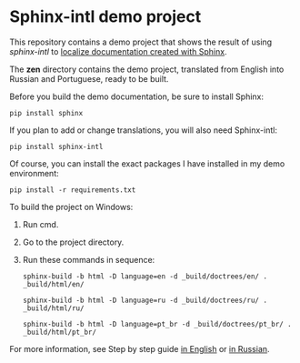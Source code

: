# Sphinx-intl demo project

This repository contains a demo project that shows the result of using *sphinx-intl* to [localize documentation created with Sphinx](http://sphinx-intl.geekwriter.ru/en/).

The **zen** directory contains the demo project, translated from English into Russian and Portuguese, ready to be built.

Before you build the demo documentation, be sure to install Sphinx:

`pip install sphinx`

If you plan to add or change translations, you will also need Sphinx-intl:

`pip install sphinx-intl`

Of course, you can install the exact packages I have installed in my demo environment:

`pip install -r requirements.txt`

To build the project on Windows:

1. Run cmd.
2. Go to the project directory.
3. Run these commands in sequence: 
   
   `sphinx-build -b html -D language=en -d _build/doctrees/en/ . _build/html/en/`
   
   `sphinx-build -b html -D language=ru -d _build/doctrees/ru/ . _build/html/ru/`
   
   `sphinx-build -b html -D language=pt_br -d _build/doctrees/pt_br/ . _build/html/pt_br/`
   
For more information, see Step by step guide [in English](http://sphinx-intl.geekwriter.ru/en/) or [in Russian](http://sphinx-intl.geekwriter.ru/).
